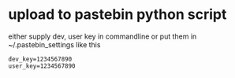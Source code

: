 # upload to pastebin python script

either supply dev, user key in commandline or put them in ~/.pastebin_settings like this
```
dev_key=1234567890
user_key=1234567890
```
